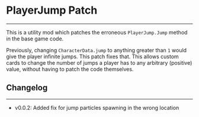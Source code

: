 # PlayerJump Patch
------------------

This is a utility mod which patches the erroneous `PlayerJump.Jump` method in the base game code.

Previously, changing `CharacterData.jump` to anything greater than `1` would give the player infinite jumps. This patch fixes that. This allows custom cards to change the number of jumps a player has to any arbitrary (positive) value, without having to patch the code themselves.

## Changelog
------------

- v0.0.2: Added fix for jump particles spawning in the wrong location

